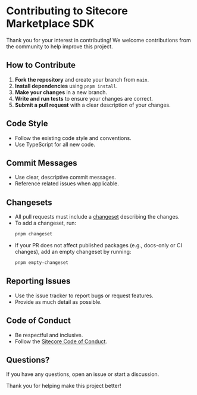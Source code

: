 # Contributing to Sitecore Marketplace SDK

Thank you for your interest in contributing! We welcome contributions from the community to help improve this project.

## How to Contribute

1. **Fork the repository** and create your branch from `main`.
2. **Install dependencies** using `pnpm install`.
3. **Make your changes** in a new branch.
4. **Write and run tests** to ensure your changes are correct.
5. **Submit a pull request** with a clear description of your changes.

## Code Style

- Follow the existing code style and conventions.
- Use TypeScript for all new code.

## Commit Messages

- Use clear, descriptive commit messages.
- Reference related issues when applicable.

## Changesets

- All pull requests must include a [changeset](https://github.com/changesets/changesets) describing the changes.
- To add a changeset, run:
  ```sh
  pnpm changeset
  ```
- If your PR does not affect published packages (e.g., docs-only or CI changes), add an empty changeset by running:
  ```sh
  pnpm empty-changeset
  ```

## Reporting Issues

- Use the issue tracker to report bugs or request features.
- Provide as much detail as possible.

## Code of Conduct

- Be respectful and inclusive.
- Follow the [Sitecore Code of Conduct](https://github.com/Sitecore/.github/blob/main/CODE_OF_CONDUCT.md).

## Questions?

If you have any questions, open an issue or start a discussion.

Thank you for helping make this project better!
